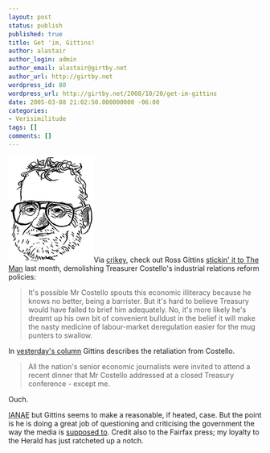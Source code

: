 ```yaml
---
layout: post
status: publish
published: true
title: Get 'im, Gittins!
author: alastair
author_login: admin
author_email: alastair@girtby.net
author_url: http://girtby.net
wordpress_id: 80
wordpress_url: http://girtby.net/2008/10/20/get-im-gittins
date: 2005-03-08 21:02:50.000000000 -06:00
categories:
- Verisimilitude
tags: []
comments: []
---
```

<img src="/images/ross-gittins.gif" alt="Ross Gittins" width="170" height="212" class="lede"/>Via [crikey](http://www.crikey.com.au/articles/2005/03/007-0001-7085.html), check out Ross Gittins [stickin' it to The Man](http://www.smh.com.au/news/Ross-Gittins/Porkies-used-to-support-industrial-relations-reform/2005/02/13/1108229855490.html) last month, demolishing Treasurer Costello's industrial relations reform policies:

>It's possible Mr Costello spouts this economic illiteracy because he knows no better, being a barrister. But it's hard to believe Treasury would have failed to brief him adequately.
>No, it's more likely he's dreamt up his own bit of convenient bulldust in the belief it will make the nasty medicine of labour-market deregulation easier for the mug punters to swallow.

In [yesterday's column](http://www.smh.com.au/news/Ross-Gittins/Economists-just-dont-get-whats-happening/2005/03/06/1110044256334.html) Gittins describes the retaliation from Costello.

>All the nation's senior economic journalists were invited to attend a recent dinner that Mr Costello addressed at a closed Treasury conference - except me.

Ouch.

<abbr title="I Am Not An Economist">IANAE</abbr> but Gittins seems to make a reasonable, if heated, case. But the point is he is doing a great job of questioning and criticising the government the way the media is [supposed to](/archives/2004/09/29/criticism-is-good/). Credit also to the Fairfax press; my loyalty to the Herald has just ratcheted up a notch.
